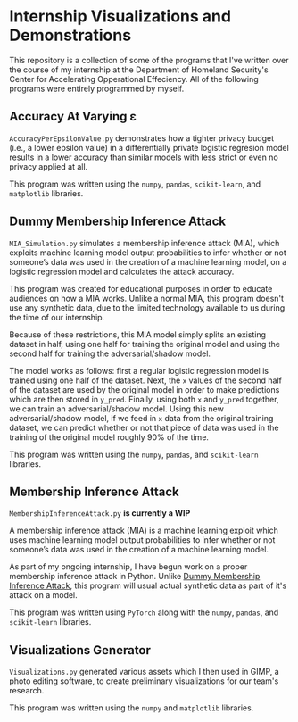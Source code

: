 # Internship Visualizations and Demonstrations 

This repository is a collection of some of the programs that I've written over the course of my internship at the Department of Homeland Security's Center for Accelerating Opperational Effeciency. All of the following programs were entirely programmed by myself.

## Accuracy At Varying ε

`AccuracyPerEpsilonValue.py` demonstrates how a tighter privacy budget (i.e., a lower epsilon value) in a differentially private logistic regresion model results in a lower accuracy than similar models with less strict or even no privacy applied at all.

This program was written using the `numpy`, `pandas`, `scikit-learn`, and `matplotlib` libraries.

## Dummy Membership Inference Attack

`MIA_Simulation.py` simulates a membership inference attack (MIA), which exploits machine learning model output probabilities to infer whether or not someone’s data was used in the creation of a machine learning model, on a logistic regression model and calculates the attack accuracy.

This program was created for educational purposes in order to educate audiences on how a MIA works.  Unlike a normal MIA, this program doesn't use any synthetic data, due to the limited technology available to us during the time of our internship.

Because of these restrictions, this MIA model simply splits an existing dataset in half, using one half for training the original model and using the second half for training the adversarial/shadow model.

The model works as follows: first a regular logistic regression model is trained using one half of the dataset.  Next, the `x` values of the second half of the dataset are used by the original model in order to make predictions which are then stored in `y_pred`. Finally, using both `x` and `y_pred` together, we can train an adversarial/shadow model. Using this new adversarial/shadow model, if we feed in `x` data from the original training dataset, we can predict whether or not that piece of data was used in the training of the original model roughly 90% of the time.

This program was written using the `numpy`, `pandas`, and `scikit-learn` libraries.

## Membership Inference Attack

`MembershipInferenceAttack.py` **is currently a WIP**

A membership inference attack (MIA) is a machine learning exploit which uses machine learning model output probabilities to infer whether or not someone’s data was used in the creation of a machine learning model.

As part of my ongoing internship, I have begun work on a proper membership inference attack in Python. Unlike [Dummy Membership Inference Attack](#dummy-membership-attack), this program will usual actual synthetic data as part of it's attack on a model.

This program was written using `PyTorch` along with the `numpy`, `pandas`, and `scikit-learn` libraries.


## Visualizations Generator

`Visualizations.py` generated various assets which I then used in GIMP, a photo editing software, to create preliminary visualizations for our team's research.

This program was written using the `numpy` and `matplotlib` libraries.
